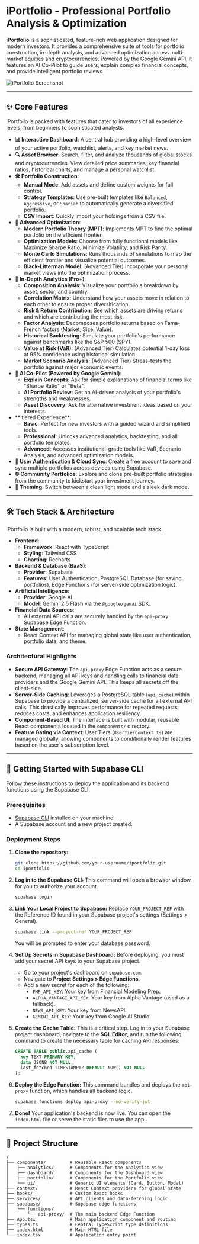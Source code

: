 # iPortfolio - Professional Portfolio Analysis & Optimization

**iPortfolio** is a sophisticated, feature-rich web application designed for modern investors. It provides a comprehensive suite of tools for portfolio construction, in-depth analysis, and advanced optimization across multi-market equities and cryptocurrencies. Powered by the Google Gemini API, it features an AI Co-Pilot to guide users, explain complex financial concepts, and provide intelligent portfolio reviews.

![iPortfolio Screenshot](https://storage.googleapis.com/proud-booth-3333/ipotfolio_dashboard.png)

---

## ✨ Core Features

iPortfolio is packed with features that cater to investors of all experience levels, from beginners to sophisticated analysts.

- **📊 Interactive Dashboard**: A central hub providing a high-level overview of your active portfolio, watchlist, alerts, and key market news.
- **🔍 Asset Browser**: Search, filter, and analyze thousands of global stocks and cryptocurrencies. View detailed price summaries, key financial ratios, historical charts, and manage a personal watchlist.
- **🛠️ Portfolio Construction**:
    - **Manual Mode**: Add assets and define custom weights for full control.
    - **Strategy Templates**: Use pre-built templates like `Balanced`, `Aggressive`, or `Shariah` to automatically generate a diversified portfolio.
    - **CSV Import**: Quickly import your holdings from a CSV file.
- **🚀 Advanced Optimization**:
    - **Modern Portfolio Theory (MPT)**: Implements MPT to find the optimal portfolio on the efficient frontier.
    - **Optimization Models**: Choose from fully functional models like Maximize Sharpe Ratio, Minimize Volatility, and Risk Parity.
    - **Monte Carlo Simulations**: Runs thousands of simulations to map the efficient frontier and visualize potential outcomes.
    - **Black-Litterman Model**: (Advanced Tier) Incorporate your personal market views into the optimization process.
- **🔬 In-Depth Analytics (Pro+)**:
    - **Composition Analysis**: Visualize your portfolio's breakdown by asset, sector, and country.
    - **Correlation Matrix**: Understand how your assets move in relation to each other to ensure proper diversification.
    - **Risk & Return Contribution**: See which assets are driving returns and which are contributing the most risk.
    - **Factor Analysis**: Decomposes portfolio returns based on Fama-French factors (Market, Size, Value).
    - **Historical Backtesting**: Simulate your portfolio's performance against benchmarks like the S&P 500 (SPY).
    - **Value at Risk (VaR)**: (Advanced Tier) Calculates potential 1-day loss at 95% confidence using historical simulation.
    - **Market Scenario Analysis**: (Advanced Tier) Stress-tests the portfolio against major economic events.
- **🧠 AI Co-Pilot (Powered by Google Gemini)**:
    - **Explain Concepts**: Ask for simple explanations of financial terms like "Sharpe Ratio" or "Beta".
    - **AI Portfolio Review**: Get an AI-driven analysis of your portfolio's strengths and weaknesses.
    - **Asset Discovery**: Ask for alternative investment ideas based on your interests.
- ** tiered Experience**:
    - **Basic**: Perfect for new investors with a guided wizard and simplified tools.
    - **Professional**: Unlocks advanced analytics, backtesting, and all portfolio templates.
    - **Advanced**: Accesses institutional-grade tools like VaR, Scenario Analysis, and advanced optimization models.
- **🔐 User Authentication & Cloud Sync**: Create a free account to save and sync multiple portfolios across devices using Supabase.
- **🌐 Community Portfolios**: Explore and clone pre-built portfolio strategies from the community to kickstart your investment journey.
- **🎨 Theming**: Switch between a clean light mode and a sleek dark mode.

---

## 🛠️ Tech Stack & Architecture

iPortfolio is built with a modern, robust, and scalable tech stack.

- **Frontend**:
    - **Framework**: React with TypeScript
    - **Styling**: Tailwind CSS
    - **Charting**: Recharts
- **Backend & Database (BaaS)**:
    - **Provider**: Supabase
    - **Features**: User Authentication, PostgreSQL Database (for saving portfolios), Edge Functions (for server-side optimization logic).
- **Artificial Intelligence**:
    - **Provider**: Google AI
    - **Model**: Gemini 2.5 Flash via the `@google/genai` SDK.
- **Financial Data Sources**:
    - All external API calls are securely handled by the `api-proxy` Supabase Edge Function.
- **State Management**:
    - React Context API for managing global state like user authentication, portfolio data, and theme.

### Architectural Highlights

- **Secure API Gateway**: The `api-proxy` Edge Function acts as a secure backend, managing all API keys and handling calls to financial data providers and the Google Gemini API. This keeps all secrets off the client-side.
- **Server-Side Caching**: Leverages a PostgreSQL table (`api_cache`) within Supabase to provide a centralized, server-side cache for all external API calls. This drastically improves performance for repeated requests, reduces costs, and enhances application resiliency.
- **Component-Based UI**: The interface is built with modular, reusable React components located in the `components/` directory.
- **Feature Gating via Context**: User Tiers (`UserTierContext.ts`) are managed globally, allowing components to conditionally render features based on the user's subscription level.

---

## 🚀 Getting Started with Supabase CLI

Follow these instructions to deploy the application and its backend functions using the Supabase CLI.

### Prerequisites

- [Supabase CLI](https://supabase.com/docs/guides/cli) installed on your machine.
- A Supabase account and a new project created.

### Deployment Steps

1.  **Clone the repository:**
    ```bash
    git clone https://github.com/your-username/iportfolio.git
    cd iportfolio
    ```

2.  **Log in to the Supabase CLI:**
    This command will open a browser window for you to authorize your account.
    ```bash
    supabase login
    ```

3.  **Link Your Local Project to Supabase:**
    Replace `YOUR_PROJECT_REF` with the Reference ID found in your Supabase project's settings (Settings > General).
    ```bash
    supabase link --project-ref YOUR_PROJECT_REF
    ```
    You will be prompted to enter your database password.

4.  **Set Up Secrets in Supabase Dashboard:**
    Before deploying, you must add your secret API keys to your Supabase project.
    - Go to your project's dashboard on `supabase.com`.
    - Navigate to **Project Settings > Edge Functions**.
    - Add a new secret for each of the following:
        - `FMP_API_KEY`: Your key from Financial Modeling Prep.
        - `ALPHA_VANTAGE_API_KEY`: Your key from Alpha Vantage (used as a fallback).
        - `NEWS_API_KEY`: Your key from NewsAPI.
        - `GEMINI_API_KEY`: Your key from Google AI Studio.
        
5.  **Create the Cache Table:**
    This is a critical step. Log in to your Supabase project dashboard, navigate to the **SQL Editor**, and run the following command to create the necessary table for caching API responses:
    ```sql
    CREATE TABLE public.api_cache (
      key TEXT PRIMARY KEY,
      data JSONB NOT NULL,
      last_fetched TIMESTAMPTZ DEFAULT NOW() NOT NULL
    );
    ```

6.  **Deploy the Edge Function:**
    This command bundles and deploys the `api-proxy` function, which handles all backend logic.
    ```bash
    supabase functions deploy api-proxy --no-verify-jwt
    ```

7.  **Done!**
    Your application's backend is now live. You can open the `index.html` file or serve the static files to use the app.

---

## 📂 Project Structure

```
/
├── components/         # Reusable React components
│   ├── analytics/      # Components for the Analytics view
│   ├── dashboard/      # Components for the Dashboard view
│   ├── portfolio/      # Components for the Portfolio view
│   └── ui/             # Generic UI elements (Card, Button, Modal)
├── context/            # React Context providers for global state
├── hooks/              # Custom React hooks
├── services/           # API clients and data-fetching logic
├── supabase/           # Supabase edge functions
│   └── functions/
│       └── api-proxy/  # The main backend Edge Function
├── App.tsx             # Main application component and routing
├── types.ts            # Central TypeScript type definitions
├── index.html          # Main HTML file
└── index.tsx           # Application entry point
```
